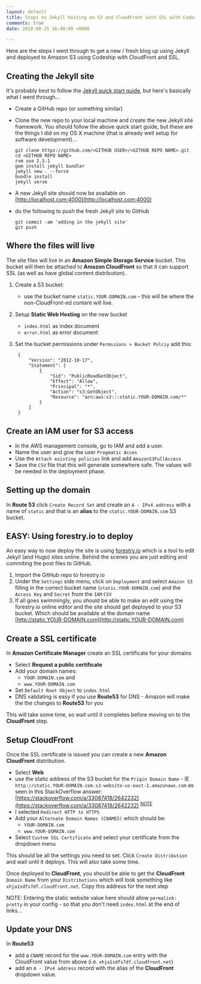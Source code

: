 ```yaml
---
layout: default
title: Steps to Jekyll hosting on S3 and CloudFront with SSL with Codeship Deployment
comments: true
date: 2018-08-25 16:40:09 +0000

---
```

Here are the steps I went through to get a new / fresh blog up using Jekyll and deployed to Amazon S3 using Codeship with CloudFront and SSL.



Creating the Jekyll site
------------------------

It's probably best to follow the [Jekyll quick start quide](https://jekyllrb.com/docs/quickstart/), but here's basically what I went through...

* Create a GitHub repo (or something similar)
* Clone the new repo to your local machine and create the new Jekyll site framework. You should follow the above quick start guide, but these are the things I did on my OS X machine (that is already well setup for software development)...

      git clone https://github.com/<GITHUB USER>/<GITHUB REPO NAME>.git
      cd <GITHUB REPO NAME>
      rvm use 2.5.1
      gem install jekyll bundler
      jekyll new . --force
      bundle install
      jekyll serve

* A new Jekyll site should now be available on [http://localhost.com:4000](http://localhost.com:4000)
* do the following to push the fresh Jekyll site to GitHub

      git commit -am 'adding in the jekyll site'
      git push


Where the files will live
-------------------------

The site files will live in an **Amazon Simple Storage Service** bucket. This bucket will then be attached to **Amazon CloudFront** so that it can support SSL (as well as have global content distribution).

1. Create a S3 bucket:
    * use the bucket name `static.YOUR-DOMAIN.com` - this will be where the non-CloudFront-ed content will live.
2. Setup **Static Web Hosting** on the new bucket
    * `index.html` as index document
    * `error.html` as error document
3. Set the bucket permissions under `Permssions > Bucket Polciy` add this:

        {
            "Version": "2012-10-17",
            "Statement": [
                {
                    "Sid": "PublicReadGetObject",
                    "Effect": "Allow",
                    "Principal": "*",
                    "Action": "s3:GetObject",
                    "Resource": "arn:aws:s3:::static.YOUR-DOMAIN.com/*"
                }
            ]
        }

Create an IAM user for S3 access
--------------------------------

* In the AWS management console, go to IAM and add a user.
* Name the user and give the user `Progmatic Acces`
* Use the `Attach existing policies` link and add `AmazonS3FullAccess`
* Save the `CSV` file that this will generate somewhere safe. The values will be needed in the deployment phase.

Setting up the domain
---------------------

In **Route 53** click `Create Record Set` and create an `A - IPv4 address` with a name of `static` and that is an **alias** to the `static.YOUR-DOMAIN.com` S3 bucket.

**EASY:** Using forestry.io to deploy
-------------------------------------

An easy way to now deploy the site is using [forestry.io](forestry.io) which is a tool to edit Jekyll (and Hugo) sites online. Behind the scenes you are just editing and commiting the post files to GitHub.

1. Import the GitHub repo to forestry.io
2. Under the `Settings` side menu, click on `Deployment` and select `Amazon S3` filling in the correct bucket name (`static.YOUR-DOMAIN.com`) and the `Access Key` and `Secret` from the `IAM` `CSV`
3. If all goes swimmingly, you should be able to make an edit using the forestry.io online editor and the site should get deployed to your S3 bucket. Which should be available at the domain name [http://static.YOUR-DOMAIN.com](http://static.YOUR-DOMAIN.com)

Create a SSL certificate
------------------------

In **Amazon Certificate Manager** create an SSL certificate for your domains

* Select **Request a public certificate**
* Add your domain names:
    * `YOUR-DOMAIN.com` and
    * `www.YOUR-DOMAIN.com`
* Set `Default Root Object` to `index.html`
* DNS validating is easy if you use **Route53** for DNS - Amazon will make the the changes to **Route53** for you

This will take some time, so wait until it completes before moving on to the **CloudFront** step.

Setup CloudFront
----------------

Once the SSL certificate is issued you can create a new **Amazon CloudFront** distribution.

<!-- * For `Origin Domain Name` select the `static.YOUR-DOMAIN.com` address -->

* Select **Web**
* use the static address of the S3 bucket for the `Prigin Domain Name` - IE `http://static.YOUR-DOMAIN.com.s3-website-us-east-1.amazonaws.com` as seen in this StackOverflow answer: [https://stackoverflow.com/a/33087418/2642232](https://stackoverflow.com/a/33087418/2642232) <sup>[NOTE](#note)</sup>
* I selected `Redirect HTTP to HTTPS`
* Add your `Alternate Domain Names (CNAMES)` which should be:
    * `YOUR-DOMAIN.com`
    * `www.YOUR-DOMAIN.com`
* Select `Custom SSL Certificate` and select your certificate from the dropdown menu

This should be all the settings you need to set. Click `Create Distribution` and wait until it deploys. This will also take some time.

Once deployed to **CloudFront**, you should be able to get the **CloudFront** `Domain Name` from your `Distributions` which will look something like `xhja1sdfs7df.cloudfront.net`. Copy this address for the next step

<a name="note">NOTE</a>: Entering the static website value here should allow `permalink: pretty` in your config - so that you don't need `index.html` at the end of links... 

Update your DNS
---------------
In **Route53**

* add a `CNAME` record for the `www.YOUR-DOMAIN.com` entry with the CloudFront value from above (i.e. `xhja1sdfs7df.cloudfront.net`)
* add an `A - IPv4 address` record with the alias of the **CloudFront** dropdown value.